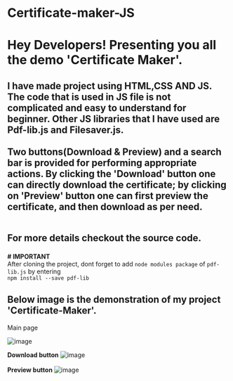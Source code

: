 # Certificate-maker-JS

<h1> Hey Developers!
Presenting you all the demo 'Certificate Maker'.</h1>
<h2>I have made project using HTML,CSS AND JS.
The code that is used in JS file is not complicated and easy to understand for beginner.
  Other JS libraries that I have used are Pdf-lib.js and Filesaver.js.
  <br>
  <br>
Two buttons(Download & Preview) and a search bar is provided for performing appropriate actions.
 By clicking the 'Download' button one can directly download the certificate; by clicking on 'Preview' button one can first preview the certificate, and then download as per need.
  
  </br>
  </br>

For more details checkout the source code.</h2>
**# IMPORTANT** <br>
After cloning the project, dont forget to add ```node modules package``` of ```pdf-lib.js``` by entering<br>
```npm install --save pdf-lib```
<br>
<h2>
Below image is the demonstration of my project 'Certificate-Maker'. </h2>
Main page

![image](https://user-images.githubusercontent.com/79041510/127908903-eaeff1a1-1b62-4abb-95a8-d03a1245be0f.png)
</br>

**Download button**
![image](https://user-images.githubusercontent.com/79041510/127909100-e67f925f-06dd-4c56-9eac-49625c309ab2.png)
</br>
<br>
**Preview button**
![image](https://user-images.githubusercontent.com/79041510/127909192-a5e3243c-8a84-410b-9ff7-f8ed62c954fa.png)
</br>



